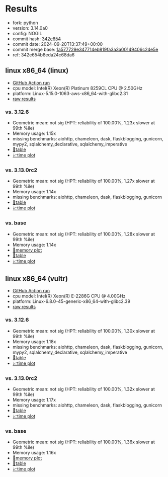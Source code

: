 # Results

- fork: python
- version: 3.14.0a0
- config: NOGIL
- commit hash: [342e654](https://github.com/python/cpython/commit/342e654)
- commit date: 2024-09-20T13:37:49+00:00
- commit merge base: [1a577729e347714eb819fa3a3a00149406c24e5e](https://github.com/python/cpython/commit/1a577729e347714eb819fa3a3a00149406c24e5e)
- ref: 342e654b8eda24c68da6

## linux x86_64 (linux)

- [GitHub Action run](https://github.com/facebookexperimental/free-threading-benchmarking/actions/runs/10976681780)
- cpu model: Intel(R) Xeon(R) Platinum 8259CL CPU @ 2.50GHz
- platform: Linux-5.15.0-1063-aws-x86_64-with-glibc2.31
- [raw results](bm-20240920-linux-x86_64-python-342e654b8eda24c68da6-3.14.0a0-342e654.json)

### vs. 3.12.6

- Geometric mean: not sig (HPT: reliability of 100.00%, 1.23x slower at 99th %ile)
- Memory usage: 1.15x
- missing benchmarks: aiohttp, chameleon, dask, flaskblogging, gunicorn, mypy2, sqlalchemy_declarative, sqlalchemy_imperative
- [📄table](bm-20240920-linux-x86_64-python-342e654b8eda24c68da6-3.14.0a0-342e654-vs-3.12.6.md)
- [📈time plot](bm-20240920-linux-x86_64-python-342e654b8eda24c68da6-3.14.0a0-342e654-vs-3.12.6.svg)

### vs. 3.13.0rc2

- Geometric mean: not sig (HPT: reliability of 100.00%, 1.27x slower at 99th %ile)
- Memory usage: 1.14x
- missing benchmarks: aiohttp, chameleon, dask, flaskblogging, gunicorn
- [📄table](bm-20240920-linux-x86_64-python-342e654b8eda24c68da6-3.14.0a0-342e654-vs-3.13.0rc2.md)
- [📈time plot](bm-20240920-linux-x86_64-python-342e654b8eda24c68da6-3.14.0a0-342e654-vs-3.13.0rc2.svg)

### vs. base

- Geometric mean: not sig (HPT: reliability of 100.00%, 1.28x slower at 99th %ile)
- Memory usage: 1.14x
- [🧠memory plot](bm-20240920-linux-x86_64-python-342e654b8eda24c68da6-3.14.0a0-342e654-vs-base-mem.svg)
- [📄table](bm-20240920-linux-x86_64-python-342e654b8eda24c68da6-3.14.0a0-342e654-vs-base.md)
- [📈time plot](bm-20240920-linux-x86_64-python-342e654b8eda24c68da6-3.14.0a0-342e654-vs-base.svg)

## linux x86_64 (vultr)

- [GitHub Action run](https://github.com/facebookexperimental/free-threading-benchmarking/actions/runs/10976681780)
- cpu model: Intel(R) Xeon(R) E-2286G CPU @ 4.00GHz
- platform: Linux-6.8.0-45-generic-x86_64-with-glibc2.39
- [raw results](bm-20240920-vultr-x86_64-python-342e654b8eda24c68da6-3.14.0a0-342e654.json)

### vs. 3.12.6

- Geometric mean: not sig (HPT: reliability of 100.00%, 1.30x slower at 99th %ile)
- Memory usage: 1.18x
- missing benchmarks: aiohttp, chameleon, dask, flaskblogging, gunicorn, mypy2, sqlalchemy_declarative, sqlalchemy_imperative
- [📄table](bm-20240920-vultr-x86_64-python-342e654b8eda24c68da6-3.14.0a0-342e654-vs-3.12.6.md)
- [📈time plot](bm-20240920-vultr-x86_64-python-342e654b8eda24c68da6-3.14.0a0-342e654-vs-3.12.6.svg)

### vs. 3.13.0rc2

- Geometric mean: not sig (HPT: reliability of 100.00%, 1.32x slower at 99th %ile)
- Memory usage: 1.17x
- missing benchmarks: aiohttp, chameleon, dask, flaskblogging, gunicorn
- [📄table](bm-20240920-vultr-x86_64-python-342e654b8eda24c68da6-3.14.0a0-342e654-vs-3.13.0rc2.md)
- [📈time plot](bm-20240920-vultr-x86_64-python-342e654b8eda24c68da6-3.14.0a0-342e654-vs-3.13.0rc2.svg)

### vs. base

- Geometric mean: not sig (HPT: reliability of 100.00%, 1.36x slower at 99th %ile)
- Memory usage: 1.16x
- [🧠memory plot](bm-20240920-vultr-x86_64-python-342e654b8eda24c68da6-3.14.0a0-342e654-vs-base-mem.svg)
- [📄table](bm-20240920-vultr-x86_64-python-342e654b8eda24c68da6-3.14.0a0-342e654-vs-base.md)
- [📈time plot](bm-20240920-vultr-x86_64-python-342e654b8eda24c68da6-3.14.0a0-342e654-vs-base.svg)

